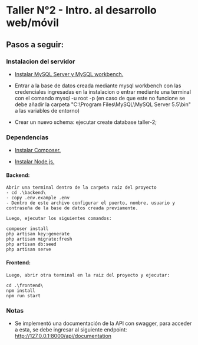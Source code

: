 # Taller N°2 - Intro. al desarrollo web/móvil
## Pasos a seguir:

### Instalacion del servidor

- [Instalar MySQL Server y MySQL workbench.](https://dev.mysql.com/downloads/installer/) 

- Entrar a la base de datos creada mediante mysql workbench con las credenciales ingresadas en la instalacion o entrar mediante una terminal con el comando mysql -u root -p (en caso de que este no funcione se debe añadir la carpeta "C:\Program Files\MySQL\MySQL Server 5.5\bin\" a las variables de entorno)
- Crear un nuevo schema: ejecutar create database taller-2;

### Dependencias

- [Instalar Composer.](https://getcomposer.org)

- [Instalar Node.js.](https://nodejs.org/en)

#### Backend:
    Abrir una terminal dentro de la carpeta raíz del proyecto
    - cd .\backend\ 
    - copy .env.example .env 
    - Dentro de este archivo configurar el puerto, nombre, usuario y contraseña de la base de datos creada previamente.

    Luego, ejecutar los siguientes comandos:

    composer install
    php artisan key:generate
    php artisan migrate:fresh
    php artisan db:seed
    php artisan serve


#### Frontend:
    Luego, abrir otra terminal en la raiz del proyecto y ejecutar:

    cd .\frontend\
    npm install
    npm run start

### Notas
- Se implementó una documentación de la API con swagger, para acceder a esta, se debe ingresar al siguiente endpoint:
http://127.0.0.1:8000/api/documentation